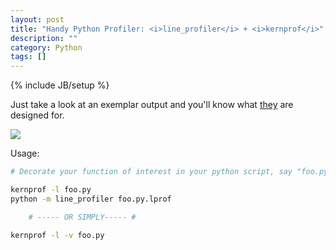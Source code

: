 ```yaml
---
layout: post
title: "Handy Python Profiler: <i>line_profiler</i> + <i>kernprof</i>"
description: ""
category: Python
tags: []
---
```

{% include JB/setup %}

Just take a look at an exemplar output and you'll know what [they](https://github.com/rkern/line_profiler) are designed for.

![](https://farm5.staticflickr.com/4411/35537257544_24366ab950_z_d.jpg)

Usage:

```bash
# Decorate your function of interest in your python script, say "foo.py" 

kernprof -l foo.py
python -m line_profiler foo.py.lprof

    # ----- OR SIMPLY----- #

kernprof -l -v foo.py
```